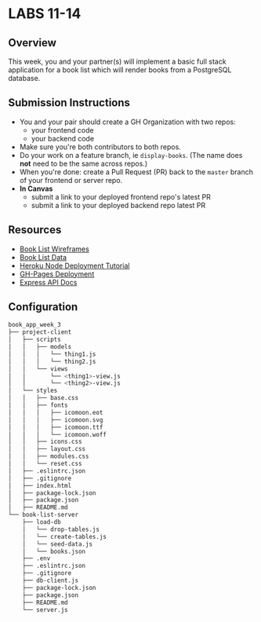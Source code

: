 # LABS 11-14

## Overview
This week, you and your partner(s) will implement a basic full stack application for a book list which will render books from a PostgreSQL database.

## Submission Instructions

- You and your pair should create a GH Organization with two repos: 
    - your frontend code
    - your backend code
- Make sure you're both contributors to both repos.
- Do your work on a feature branch, ie `display-books`. (The name does **not** need to be the same across repos.)
- When you're done: create a Pull Request (PR) back to the `master` branch of your frontend or server repo.
- **In Canvas**
    - submit a link to your deployed frontend repo's latest PR
    - submit a link to your deployed backend repo latest PR

## Resources
- [Book List Wireframes](./wireframes)
- [Book List Data](./data)
- [Heroku Node Deployment Tutorial](https://devcenter.heroku.com/categories/nodejs)
- [GH-Pages Deployment](https://pages.github.com/)
- [Express API Docs](http://expressjs.com/en/4x/api.html)

## Configuration

```sh
book_app_week_3
├── project-client
│   ├── scripts
│   │   ├── models
│   │   │   └── thing1.js
│   │   │   └── thing2.js
│   │   └── views
│   │       └── <thing1>-view.js
│   │       └── <thing2>-view.js
│   └── styles
│   │   ├── base.css
│   │   ├── fonts
│   │   │   ├── icomoon.eot
│   │   │   ├── icomoon.svg
│   │   │   ├── icomoon.ttf
│   │   │   └── icomoon.woff
│   │   ├── icons.css
│   │   ├── layout.css
│   │   ├── modules.css
│   │   └── reset.css
│   ├── .eslintrc.json
│   ├── .gitignore
│   ├── index.html
│   ├── package-lock.json
│   ├── package.json
│   ├── README.md
└── book-list-server
    ├── load-db
    │   └── drop-tables.js
    │   └── create-tables.js
    │   └── seed-data.js
    │   └── books.json
    ├── .env
    ├── .eslintrc.json
    ├── .gitignore
    ├── db-client.js
    ├── package-lock.json
    ├── package.json
    ├── README.md
    └── server.js
```
